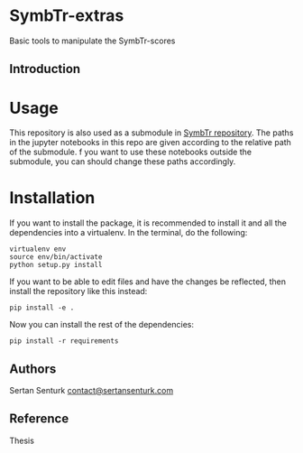 SymbTr-extras
===========
Basic tools to manipulate the SymbTr-scores 

Introduction
------------



Usage
=======


This repository is also used as a submodule in [SymbTr repository](https://github.com/MTG/SymbTr). The paths in the jupyter notebooks in this repo are given according to the relative path of the submodule. f you want to use these notebooks outside the submodule, you can should change these paths accordingly.

Installation
============

If you want to install the package, it is recommended to install it and all the dependencies into a virtualenv. In the terminal, do the following:

    virtualenv env
    source env/bin/activate
    python setup.py install

If you want to be able to edit files and have the changes be reflected, then
install the repository like this instead:

    pip install -e .

Now you can install the rest of the dependencies:

    pip install -r requirements

Authors
-------
Sertan Senturk
contact@sertansenturk.com

Reference
-------
Thesis
